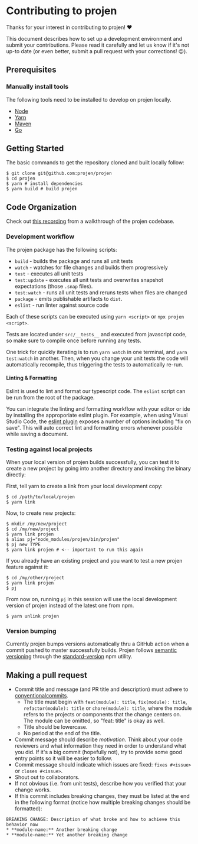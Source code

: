 # Contributing to projen

Thanks for your interest in contributing to projen! :heart:

This document describes how to set up a development environment and submit your
contributions. Please read it carefully and let us know if it's not up-to date
(or even better, submit a pull request with your corrections! :wink:).

## Prerequisites

### Manually install tools

The following tools need to be installed to develop on projen locally.

- [Node]
- [Yarn]
- [Maven]
- [Go]

[node]: https://nodejs.org/en/download/
[yarn]: https://yarnpkg.com/en/docs/install
[maven]: https://maven.apache.org/install
[go]: https://go.dev/doc/install

## Getting Started

The basic commands to get the repository cloned and built locally follow:

```console
$ git clone git@github.com:projen/projen
$ cd projen
$ yarn # install dependencies
$ yarn build # build projen
```

## Code Organization

Check out [this recording](https://www.youtube.com/watch?v=8dHwnuSND14) from a walkthrough of the projen codebase.

### Development workflow

The projen package has the following scripts:

- `build` - builds the package and runs all unit tests
- `watch` - watches for file changes and builds them progressively
- `test` - executes all unit tests
- `test:update` - executes all unit tests and overwrites snapshot expectations (those `.snap` files).
- `test:watch` - runs all unit tests and reruns tests when files are changed
- `package` - emits publishable artifacts to `dist`.
- `eslint` - run linter against source code

Each of these scripts can be executed using `yarn <script>` or `npx projen <script>`.

Tests are located under `src/__tests__` and executed from javascript code, so
make sure to compile once before running any tests.

One trick for quickly iterating is to run `yarn watch` in one terminal, and
`yarn test:watch` in another. Then, when you change your unit tests the code
will automatically recompile, thus triggering the tests to automatically re-run.

#### Linting & Formatting

Eslint is used to lint and format our typescript code. The `eslint`
script can be run from the root of the package.

You can integrate the linting and formatting workflow with your editor or ide by
installing the approporiate eslint plugin. For example, when using Visual Studio
Code, the [eslint plugin](https://marketplace.visualstudio.com/items?itemName=dbaeumer.vscode-eslint)
exposes a number of options including "fix on save". This will auto correct lint
and formatting errors whenever possible while saving a document.

### Testing against local projects

When your local version of projen builds successfully, you can test it to create
a new project by going into another directory and invoking the binary directly:

First, tell yarn to create a link from your local development copy:

```console
$ cd /path/to/local/projen
$ yarn link
```

Now, to create new projects:

```console
$ mkdir /my/new/project
$ cd /my/new/project
$ yarn link projen
$ alias pj="node_modules/projen/bin/projen"
$ pj new TYPE
$ yarn link projen # <-- important to run this again
```

If you already have an existing project and you want to test a new projen
feature against it:

```console
$ cd /my/other/project
$ yarn link projen
$ pj
```

From now on, running `pj` in this session will use the local development version of
projen instead of the latest one from npm.

```console
$ yarn unlink projen
```

### Version bumping

Currently projen bumps versions automatically thru a GitHub action when a commit
pushed to master successfully builds. Projen follows [semantic versioning](https://semver.org/)
through the [standard-version](https://github.com/conventional-changelog/standard-version)
npm utility.

## Making a pull request

- Commit title and message (and PR title and description) must adhere to [conventionalcommits](https://www.conventionalcommits.org).
  - The title must begin with `feat(module): title`, `fix(module): title`,
    `refactor(module): title` or `chore(module): title`, where the module refers
    to the projects or components that the change centers on.
    The module can be omitted, so "feat: title" is okay as well.
  - Title should be lowercase.
  - No period at the end of the title.
- Commit message should describe _motivation_. Think about your code reviewers and what information they need in
  order to understand what you did. If it's a big commit (hopefully not), try to provide some good entry points so
  it will be easier to follow.
- Commit message should indicate which issues are fixed: `fixes #<issue>` or `closes #<issue>`.
- Shout out to collaborators.
- If not obvious (i.e. from unit tests), describe how you verified that your change works.
- If this commit includes breaking changes, they must be listed at the end in the following format (notice how multiple breaking changes should be formatted):

```
BREAKING CHANGE: Description of what broke and how to achieve this behavior now
* **module-name:** Another breaking change
* **module-name:** Yet another breaking change
```
